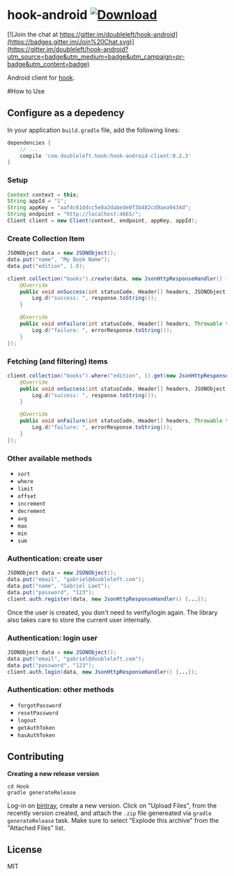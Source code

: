 hook-android [![Download](https://api.bintray.com/packages/doubleleft/hook-android/hook-android/images/download.svg)  ](https://bintray.com/doubleleft/hook-android/hook-android/_latestVersion)
===

[![Join the chat at https://gitter.im/doubleleft/hook-android](https://badges.gitter.im/Join%20Chat.svg)](https://gitter.im/doubleleft/hook-android?utm_source=badge&utm_medium=badge&utm_campaign=pr-badge&utm_content=badge)

Android client for [hook](https://github.com/doubleleft/hook).

#How to Use

## Configure as a depedency

In your application `build.gradle` file, add the following lines:

```gradle
dependencies {
    // ...
    compile 'com.doubleleft.hook:hook-android-client:0.2.3'
}
```

### Setup
```java
Context context = this;
String appId = "1";
String appKey = "aaf4c61ddcc5e8a2dabede0f3b482cd9aea9434d";
String endpoint = "http://localhost:4665/";
Client client = new Client(context, endpoint, appKey, appId);
```

### Create Collection Item
```java
JSONObject data = new JSONObject();
data.put("name", "My Book Name");
data.put("edition", 1.0);

client.collection("books").create(data, new JsonHttpResponseHandler() {
	@Override
	public void onSuccess(int statusCode, Header[] headers, JSONObject response) {
		Log.d("success: ", response.toString());
	}

	@Override
	public void onFailure(int statusCode, Header[] headers, Throwable throwable, JSONObject errorResponse) {
		Log.d("failure: ", errorResponse.toString());
	}
});
```

### Fetching (and filtering) items
```java
client.collection("books").where("edition", 1).get(new JsonHttpResponseHandler() {
	@Override
	public void onSuccess(int statusCode, Header[] headers, JSONObject response) {
		Log.d("success: ", response.toString());
	}

	@Override
	public void onFailure(int statusCode, Header[] headers, Throwable throwable, JSONObject errorResponse) {
		Log.d("failure: ", errorResponse.toString());
	}
});
```

### Other available methods
- `sort`
- `where`
- `limit`
- `offset`
- `increment`
- `decrement`
- `avg`
- `max`
- `min`
- `sum`

### Authentication: create user

```java
JSONObject data = new JSONObject();
data.put("email", "gabriel@doubleleft.com");
data.put("name", "Gabriel Laet");
data.put("password", "123");
client.auth.register(data, new JsonHttpResponseHandler() {...});
```

Once the user is created, you don't need to verify/login again.
The library also takes care to store the current user internally.

### Authentication: login user

```java
JSONObject data = new JSONObject();
data.put("email", "gabriel@doubleleft.com");
data.put("password", "123");
client.auth.login(data, new JsonHttpResponseHandler() {...});
```

### Authentication: other methods
- `forgotPassword`
- `resetPassword`
- `logout`
- `getAuthToken`
- `hasAuthToken`

Contributing
---

**Creating a new release version**

```
cd Hook
gradle generateRelease
```

Log-in on
[bintray](https://bintray.com/doubleleft/hook-android/hook-android/new/version),
create a new version.  Click on "Upload Files", from the recently version
created, and attach the `.zip` file genereated via `gradle generateRelease`
task. Make sure to select "Explode this archive" from the "Attached Files" list.

License
---

MIT
